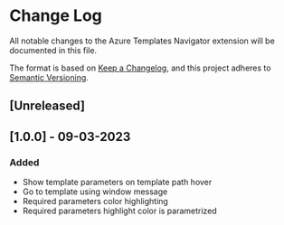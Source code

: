# Change Log

All notable changes to the Azure Templates Navigator extension will be documented in this file.

The format is based on [Keep a Changelog](https://keepachangelog.com/en/1.0.0/),
and this project adheres to [Semantic Versioning](https://semver.org/spec/v2.0.0.html).

## [Unreleased]

## [1.0.0] - 09-03-2023

### Added
- Show template parameters on template path hover
- Go to template using window message
- Required parameters color highlighting
- Required parameters highlight color is parametrized
